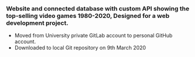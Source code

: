 ### Website and connected database with custom API showing the top-selling video games 1980-2020, Designed for a web development project.
- Moved from University private GitLab account to personal GitHub account.
- Downloaded to local Git repository on 9th March 2020
